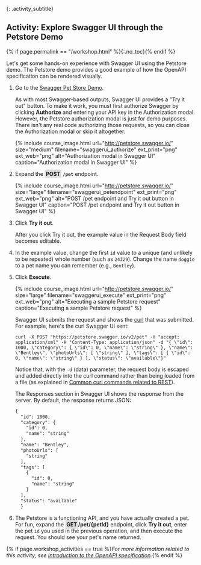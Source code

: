 {: .activity_subtitle}
## <i class="fa fa-user-circle"></i> Activity: Explore Swagger UI through the Petstore Demo
{% if page.permalink == "/workshop.html" %}{:.no_toc}{% endif %}

Let's get some hands-on experience with Swagger UI using the Petstore demo. The Petstore demo provides a good example of how the OpenAPI specification can be rendered visually.

1.  Go to the [Swagger Pet Store Demo](https://petstore.swagger.io/).

    As with most Swagger-based outputs, Swagger UI provides a "Try it out" button. To make it work, you must first authorize Swagger by clicking **Authorize** and entering your API key in the Authorization modal. However, the Petstore authorization modal is just for demo purposes. There isn't any real code authorizing those requests, so you can close the Authorization modal or skip it altogether.

    {% include course_image.html url="http://petstore.swagger.io/" size="medium" filename="swaggerui_authorize" ext_print="png" ext_web="png" alt="Authorization modal in Swagger UI" caption="Authorization modal in Swagger UI" %}

2.  Expand the **<span style="padding: 3px; border-radius: 3px; background-color: #dedede">POST</span> `/pet`** endpoint.

    {% include course_image.html url="http://petstore.swagger.io/" size="large" filename="swaggerui_petendpoint" ext_print="png" ext_web="png" alt="POST /pet endpoint and Try it out button in Swagger UI" caption="POST /pet endpoint and Try it out button in Swagger UI" %}

3.  Click **Try it out**.

    After you click Try it out, the example value in the Request Body field becomes editable.

4.  In the example value, change the first `id` value to a unique (and unlikely to be repeated) whole number (such as `24329`). Change the name `doggie` to a pet name you can remember (e.g., `Bentley`).
5.  Click **Execute**.

    {% include course_image.html url="http://petstore.swagger.io/" size="large" filename="swaggerui_execute" ext_print="png" ext_web="png" alt="Executing a sample Petstore request" caption="Executing a sample Petstore request" %}

    Swagger UI submits the request and shows the [curl]({{site.rooturl}}docapis_make_curl_call.html) that was submitted. For example, here's the curl Swagger UI sent:

    ```curl
    curl -X POST "https://petstore.swagger.io/v2/pet" -H "accept: application/xml" -H "Content-Type: application/json" -d "{ \"id\": 1000, \"category\": { \"id\": 0, \"name\": \"string\" }, \"name\": \"Bentley\", \"photoUrls\": [ \"string\" ], \"tags\": [ { \"id\": 0, \"name\": \"string\" } ], \"status\": \"available\"}"
    ```

    Notice that, with the `-d` (data) parameter, the request body is escaped and added directly into the curl command rather than being loaded from a file (as explained in [Common curl commands related to REST]({{site.rooturl}}docapis_understand_curl.html#common)).

    The Responses section in Swagger UI shows the response from the server. By default, the response returns JSON:

    ```xml
    {
      "id": 1000,
      "category": {
        "id": 0,
        "name": "string"
      },
      "name": "Bentley",
      "photoUrls": [
        "string"
      ],
      "tags": [
        {
          "id": 0,
          "name": "string"
        }
      ],
      "status": "available"
      }
      ```

6.  The Petstore is a functioning API, and you have actually created a pet. For fun, expand the **<span style="padding: 3px; border-radius: 3px; background-color: #dedede">GET</span>/pet/{petId}** endpoint, click **Try it out**, enter the pet `id` you used in the previous operation, and then execute the request. You should see your pet's name returned.

{% if page.workshop_activities == true %}*For more information related to this activity, see [Introduction to the OpenAPI specification]({{site.rooturl}}pubapis_openapi_intro.html).*{% endif %}

